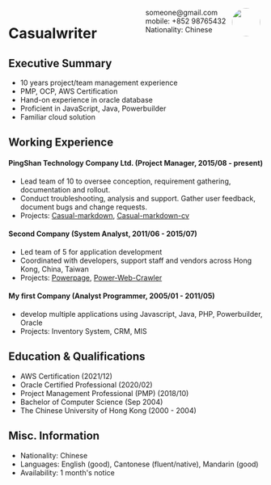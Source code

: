 <image style="float:right;border-radius:50%;width:56px;padding:6px" src="avatar-man.jpg" />
<span style="float:right;padding:6px"> 
  someone@gmail.com <br> mobile: +852 98765432 <br> Nationality: Chinese 
</span>

# Casualwriter  

## Executive Summary

* 10 years project/team management experience
* PMP, OCP, AWS Certification
* Hand-on experience in oracle database
* Proficient in JavaScript, Java, Powerbuilder
* Familiar cloud solution

## Working Experience

#### PingShan Technology Company Ltd. (Project Manager, 2015/08 - present) 

* Lead team of 10 to oversee conception, requirement gathering, documentation and rollout.
* Conduct troubleshooting, analysis and support. Gather user feedback, document bugs and change requests.
* Projects: [Casual-markdown](https://github.com/casualwriter/casual-markdown), [Casual-markdown-cv](https://github.com/casualwriter/casual-markdown-cv)

#### Second Company (System Analyst, 2011/06 - 2015/07) 

* Led team of 5 for application development
* Coordinated with developers, support staff and vendors across Hong Kong, China, Taiwan
* Projects: [Powerpage](https://github.com/casualwriter/powerpage), [Power-Web-Crawler](https://github.com/casualwriter/powerpage-web-crawler)

#### My first Company (Analyst Programmer, 2005/01 - 2011/05)

* develop multiple applications using Javascript, Java, PHP, Powerbuilder, Oracle
* Projects: Inventory System, CRM, MIS

## Education & Qualifications

* AWS Certification (2021/12)
* Oracle Certified Professional (2020/02)
* Project Management Professional (PMP) (2018/10)
* Bachelor of Computer Science (Sep 2004)
* The Chinese University of Hong Kong (2000 - 2004)

## Misc. Information

* Nationality: Chinese
* Languages: English (good), Cantonese (fluent/native), Mandarin (good)
* Availability: 1 month's notice
